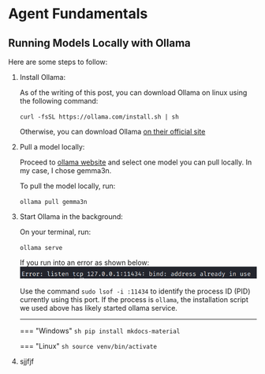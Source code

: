 # Agent Fundamentals

## Running Models Locally with Ollama

Here are some steps to follow:

1. Install Ollama:

    As of the writing of this post, you can download Ollama on linux using the following command:

    `curl -fsSL https://ollama.com/install.sh | sh`

    Otherwise, you can download Ollama [on their official site](https://ollama.com/download)

2. Pull a model locally:

    Proceed to [ollama website](https://ollama.com/search) and select one model you can pull locally. In my case, I chose gemma3n.

    To pull the model locally, run:

    `ollama pull gemma3n`

3. Start Ollama in the background:

    On your terminal, run:

    `ollama serve`

    If you run into an error as shown below:
    ![Address already in use error](images/addressUseOllama.png)

    Use the command `sudo lsof -i :11434` to identify the process ID (PID) currently using this port. If the process is `ollama`, the installation script we used above has likely started ollama service.

    ---

    === "Windows"
        ```sh
            pip install mkdocs-material
        ```

    === "Linux"
        ```sh
            source venv/bin/activate
        ```

4. sjjfjf